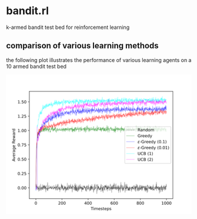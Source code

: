 # bandit.rl

k-armed bandit test bed for reinforcement learning

## comparison of various learning methods

the following plot illustrates the performance of various learning agents on a
10 armed bandit test bed

![comparison of various learning methods](plots/stochastic_bandit_comparision.svg)
